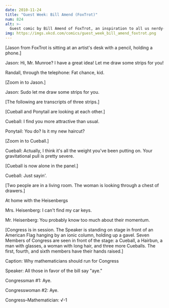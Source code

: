 ```yaml
---
date: 2010-11-24
title: "Guest Week: Bill Amend (FoxTrot)"
num: 824
alt: >-
  Guest comic by Bill Amend of FoxTrot, an inspiration to all us nerdy-physics-majors-turned-cartoonists, of which there are an oddly large number.
img: https://imgs.xkcd.com/comics/guest_week_bill_amend_foxtrot.png
---
```

[Jason from FoxTrot is sitting at an artist's desk with a pencil, holding a phone.]

Jason: Hi, Mr. Munroe? I have a great idea! Let me draw some strips for you!

Randall, through the telephone: Fat chance, kid.

[Zoom in to Jason.]

Jason: Sudo let me draw some strips for you.

[The following are transcripts of three strips.]

[Cueball and Ponytail are looking at each other.]

Cueball: I find you more attractive than usual.

Ponytail: You do? Is it my new haircut?

[Zoom in to Cueball.]

Cueball: Actually, I think it's all the weight you've been putting on. Your gravitational pull is pretty severe.

[Cueball is now alone in the panel.]

Cueball: Just sayin'.

[Two people are in a living room. The woman is looking through a chest of drawers.]

At home with the Heisenbergs

Mrs. Heisenberg: I can't find my car keys.

Mr. Heisenberg: You probably know too much about their momentum.

[Congress is in session.  The Speaker is standing on stage in front of an American Flag hanging by an ionic column, holding up a gavel. Seven Members of Congress are seen in front of the stage: a Cueball, a Hairbun, a man with glasses, a woman with long hair, and three more Cueballs.  The first, fourth, and sixth members have their hands raised.]

Caption: Why mathematicians should run for Congress

Speaker: All those in favor of the bill say "aye."

Congressman #1: Aye.

Congresswoman #2: Aye.

Congress–Mathematician: √-1